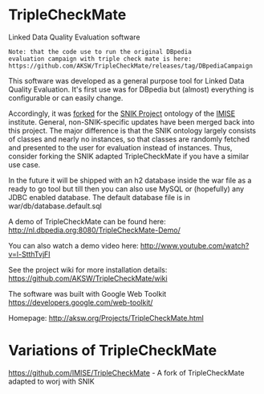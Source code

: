TripleCheckMate
===============

Linked Data Quality Evaluation software

    Note: that the code use to run the original DBpedia 
    evaluation campaign with triple check mate is here:
    https://github.com/AKSW/TripleCheckMate/releases/tag/DBpediaCampaign

This software was developed as a general purpose tool for Linked Data Quality Evaluation.
It's first use was for DBpedia but (almost) everything is configurable or can easily change.

Accordingly, it was [forked](https://github.com/IMISE/TripleCheckMate) for the [SNIK Project](http://snik.eu/) ontology of the [IMISE](http://www.imise.uni-leipzig.de/) institute. General, non-SNIK-specific updates have been merged back into this project. The major difference is that the SNIK ontology largely consists of classes and nearly no instances, so that classes are randomly fetched and presented to the user for evaluation instead of instances. Thus, consider forking the SNIK adapted TripleCheckMate if you have a similar use case.

In the future it will be shipped with an h2 database inside the war file as a ready to go tool but till then you can also use MySQL or (hopefully) any JDBC enabled database. The default database file is in war/db/database.default.sql

A demo of TripleCheckMate can be found here: http://nl.dbpedia.org:8080/TripleCheckMate-Demo/

You can also watch a demo video here: http://www.youtube.com/watch?v=l-StthTvjFI

See the project wiki for more installation details: https://github.com/AKSW/TripleCheckMate/wiki

The software was built with Google Web Toolkit
https://developers.google.com/web-toolkit/

Homepage: http://aksw.org/Projects/TripleCheckMate.html

Variations of TripleCheckMate
=============================

https://github.com/IMISE/TripleCheckMate - A fork of TripleCheckMate adapted to worj with SNIK
